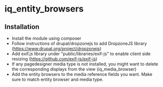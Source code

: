 # iq_entity_browsers
## Installation
- Install the module using composer
- Follow instructions of drupal/dropzonejs to add DropzoneJS library (https://www.drupal.org/project/dropzonejs)
- Add exif.js library under "public/libraries/exif-js" to enable client side resizing (https://github.com/exif-js/exif-js)
- If any pagedesigner media type is not installed, you might want to delete the corresponding displays from the view (iq_media_browser)
- Add the entity browsers to the media reference fields you want. Make sure to match entity browser and media type.
